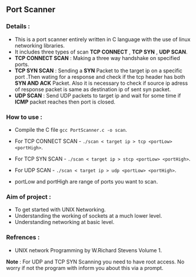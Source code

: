 ## Port Scanner 

### Details  :

- This is a port scanner entirely written in C language with the use of linux networking libraries.
- It includes three types of scan **TCP CONNECT** , **TCP SYN** , **UDP SCAN**.
- **TCP CONNECT SCAN** : Making a three way handshake on specified ports.
- **TCP SYN SCAN** : Sending a **SYN** Packet to the target ip on a specific port .Then wating for a response and check if the tcp header has both  **SYN AND ACK** Packet. Also it is necessary to check if source ip adress of response packet is same as destination ip of sent syn packet.
- **UDP SCAN** : Send UDP packets to target ip and wait for some time if **ICMP** packet reaches then port is closed.

### How to use :
- Compile the C file  ```gcc PortScanner.c -o scan```.
- For TCP CONNECT SCAN  -  ```./scan < target ip > tcp <portLow> <portHigh>```.
- For TCP SYN SCAN  -  ```./scan < target ip > stcp <portLow> <portHigh>```.
- For UDP SCAN  -  ```./scan < target ip > udp <portLow> <portHigh>```.

- portLow and portHigh are range of ports you want to scan.

### Aim of project :
- To get started with UNIX Networking.
- Understanding the working of sockets at a much lower level.
- Understanding networking at basic level.

### Refrences :
- UNIX network Programming by W.Richard Stevens Volume 1.

**Note** : For UDP and TCP SYN Scanning you need to have root access. No worry if not the program with inform you about this via a prompt.

